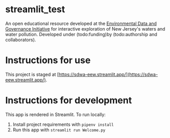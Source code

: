 # streamlit_test
An open educational resource developed at the [Environmental Data and Governance Initiative](//envirodatagov.org) for interactive exploration of New Jersey's waters and water pollution. Developed under (todo:funding)by (todo:authorship and collaborators).

# Instructions for use
This project is staged at [https://sdwa-eew.streamlit.app/](https://sdwa-eew.streamlit.app/).

# Instructions for development
This app is rendered in Streamlit. To run locally:

1. Install project requirements with `pipenv install`
2. Run this app with `streamlit run Welcome.py`
